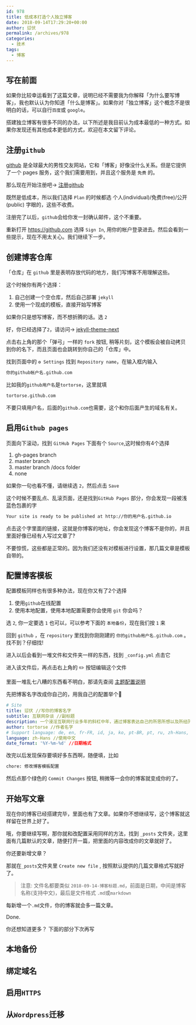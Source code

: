 ```yaml
---
id: 978
title: 低成本打造个人独立博客
date: 2018-09-14T17:29:20+00:00
author: 愆伏
permalink: /archives/978
categories:
  - 技术
tags:
  - 博客
---
```


## 写在前面

如果你比较幸运看到了这篇文章，说明已经不需要我为你解释「为什么要写博客」，我也默认认为你知道「什么是博客」。如果你对「独立博客」这个概念不是很明白的话，可以自行`百度`或 `google`。

搭建独立博客有很多不同的办法，以下所述是我目前认为成本最低的一种方式。如果你发现还有其他成本更低的方式，欢迎在本文留下评论。

## 注册`github`

[github](http://github.com) 是全球最大的男性交友网站，它和「博客」好像没什么关系。但是它提供了一个 pages 服务，这个我们需要用到，并且这个服务是 `免费` 的。

那么现在开始注册吧-> [注册github](https://github.com/join?source=header-home)

既然是低成本，所以我们选择 `Plan` 的时候都选 个人(individual)/免费(free)/公开(public) 字眼的，这些不收费。

注册完了以后，`github`会给你发一封确认邮件，这个不重要。

重新打开 <https://github.com> 选择 `Sign In`, 用你的帐户登录进去。然后会看到一些提示，现在不用太关心。我们继续下一步。

## 创建博客仓库

「仓库」在 `github` 里是表明存放代码的地方，我们写博客不用理解这些。

这个时候你有两个选择：

1. 自己创建一个空仓库，然后自己部署 `jekyll`
2. 使用一个现成的模板，直接开始写博客

如果你只是想写博客，而不想折腾的话。选 `2`

好，你已经选择了`2`，请访问-> [jekyll-theme-next](https://github.com/simpleyyt/jekyll-theme-next)

点击右上角的那个「弹弓」一样的 `fork` 按钮, 稍等片刻，这个模板会被自动拷贝到你的名下，而且页面也会跳转到你自己的「仓库」中。

找到页面中的 `⚙ Settings` 找到 `Repository name`，在输入框内输入

```bash
你的github帐户名.github.com
```

比如我的`github用户名`是`tortorse`，这里就填

```bash
tortorse.github.com
```

不要只填用户名，后面的`github.com`也需要，这个和你后面产生的域名有关。

## 启用`Github pages`

页面向下滚动，找到 `GitHub Pages` 下面有个 `Source`,这时候你有4个选择

1. gh-pages branch
2. master branch
3. master branch /docs folder
4. none

如果你一句也看不懂，请继续选 `2`，然后点击 `Save`

这个时候不要乱点、乱滚页面，还是找到`GitHub Pages` 部分，你会发现一段被浅蓝色包裹的字

```bash
Your site is ready to be published at http://你的用户名.github.io
```

点击这个字里面的链接，这就是你博客的地址，你会发现这个博客不是你的，并且里面好像已经有人写过文章了?

不要惊慌，这些都是正常的。因为我们还没有对模板进行设置，那几篇文章是模板自带的。

## 配置博客模板

配置模板同样也有很多种办法，现在你又有了2个选择

1. 使用`github`在线配置
2. 使用本地配置，使用本地配置需要你会使用 `git` 你会吗？

选 `2`, 你一定要选 `1` 也可以，可以参考下面的 `本地备份`，现在我们按 `1` 来

回到 `github` ，在 `repository` 里找到你刚刚建的 `你的github用户名.github.com` 。找不到？仔细找!

进入以后会看到一堆文件和文件夹一样的东西，找到 `_config.yml` 点击它

进入该文件后，再点击右上角的 ✏️ 按钮编辑这个文件

里面一堆乱七八糟的东西看不明白，那请先查阅 [主题配置说明](http://theme-next.simpleyyt.com/getting-started.html)

先把博客名字改成你自己的，用我自己的配置举个🌰

```yaml
# Site
title: 愆伏 //写你的博客名字
subtitle: 互联网杂谈 //副标题
description: 一个浸淫互联网行业多年的斜杠中年，通过博客表达自己的所思所想以及所经历的历史进程 //博客简介
author: tortorse //作者名字
# Support language: de, en, fr-FR, id, ja, ko, pt-BR, pt, ru, zh-Hans, zh-hk, zh-tw
language: zh-Hans //使用中文
date_format: '%Y-%m-%d' //日期格式
```

改完以后发现保存要填好多东西啊，随便填，比如 

```bash
chore: 修改博客模板配置
```

然后点那个绿色的 `Commit Changes` 按钮, 稍微等一会你的博客就变成你的了。

## 开始写文章

现在你的博客已经搭建完毕，里面也有了文章。如果你不想继续写，这个博客就这样留在世界上好了。

哦，你要继续写啊，那你就和改配置采用同样的方法，找到 `_posts` 文件夹，这里面有几篇默认的文章，随便打开一篇，把里面的内容改成你的文章就好了。

你还要新增文章？

那就在`_posts`文件夹里 `Create new file` , 按照默认提供的几篇文章格式写就好了。

> 注意: 文件名都要类似 `2018-09-14-博客标题.md`，前面是日期，中间是博客名称(支持中文)，最后是文件格式 `.md`或`markdown`

每新增一个`.md`文件，你的博客就会多一篇文章。

Done.

你还想知道更多？ 下面的部分下次再写


## 本地备份

## 绑定域名

## 启用`HTTPS`

## 从`Wordpress`迁移

